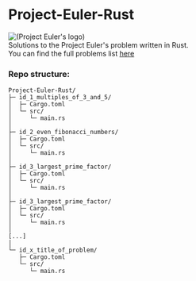 # Project-Euler-Rust
![(Project Euler's logo)](https://i.warosu.org/data/sci/img/0075/54/1443403438386.png)  
Solutions to the Project Euler's problem written in Rust.  
You can find the full problems list [here](https://projecteuler.net/archives)  

### Repo structure:  
```
Project-Euler-Rust/
├─ id_1_multiples_of_3_and_5/
│  ├─ Cargo.toml
│  └─ src/
│     └─ main.rs
│
├─ id_2_even_fibonacci_numbers/
│  ├─ Cargo.toml
│  └─ src/
│     └─ main.rs
│
├─ id_3_largest_prime_factor/
│  ├─ Cargo.toml
│  └─ src/
│     └─ main.rs
│
├─ id_3_largest_prime_factor/
│  ├─ Cargo.toml
│  └─ src/
│     └─ main.rs
│
[...]
│
└─ id_x_title_of_problem/
   ├─ Cargo.toml
   └─ src/
      └─ main.rs
```
